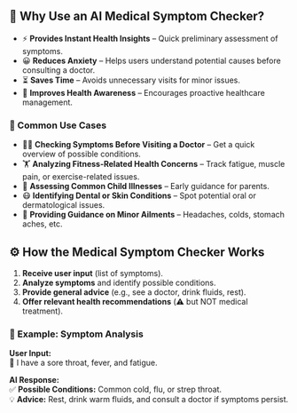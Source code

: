 ## 🏥 Why Use an AI Medical Symptom Checker?

- ⚡ **Provides Instant Health Insights** – Quick preliminary assessment of symptoms.  
- 😀 **Reduces Anxiety** – Helps users understand potential causes before consulting a doctor.  
- ⏳ **Saves Time** – Avoids unnecessary visits for minor issues.  
- 🧠 **Improves Health Awareness** – Encourages proactive healthcare management.  

### 📌 Common Use Cases
- 👨‍⚕️ **Checking Symptoms Before Visiting a Doctor** – Get a quick overview of possible conditions.  
- 🏋️ **Analyzing Fitness-Related Health Concerns** – Track fatigue, muscle pain, or exercise-related issues.  
- 🧒 **Assessing Common Child Illnesses** – Early guidance for parents.  
- 😷 **Identifying Dental or Skin Conditions** – Spot potential oral or dermatological issues.  
- 💊 **Providing Guidance on Minor Ailments** – Headaches, colds, stomach aches, etc.  

## ⚙️ How the Medical Symptom Checker Works

1. **Receive user input** (list of symptoms).  
2. **Analyze symptoms** and identify possible conditions.  
3. **Provide general advice** (e.g., see a doctor, drink fluids, rest).  
4. **Offer relevant health recommendations** (⚠️ but NOT medical treatment).  

### 📌 Example: Symptom Analysis

**User Input:**  
💬 I have a sore throat, fever, and fatigue.  

**AI Response:**  
✅ **Possible Conditions:** Common cold, flu, or strep throat.  
💡 **Advice:** Rest, drink warm fluids, and consult a doctor if symptoms persist.  
